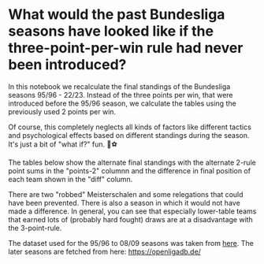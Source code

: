 # What would the past Bundesliga seasons have looked like if the three-point-per-win rule had never been introduced?

In this notebook we recalculate the final standings of the Bundesliga seasons 95/96 - 22/23. Instead of the three points per win, that were introduced before the 95/96 season, we calculate the tables using the previously used 2 points per win. 

Of course, this completely neglects all kinds of factors like different tactics and psychological effects based on different standings during the season. It's just a bit of "what if?" fun. 🙂⚽️

The tables below show the alternate final standings with the alternate 2-rule point sums in the "points-2" columnn and the difference in final position of each team shown in the "diff" column.

There are two "robbed" Meisterschalen and some relegations that could have been prevented. There is also a season in which it would not have made a difference. In general, you can see that especially lower-table teams that earned lots of (probably hard fought) draws are at a disadvantage with the 3-point-rule. 


The dataset used for the 95/96 to 08/09 seasons was taken from [here](https://github.com/thomascamminady/AllBundesligaGamesEver). The later seasons are fetched from here: https://openligadb.de/
